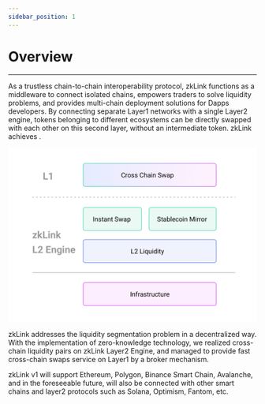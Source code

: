 ```yaml
---
sidebar_position: 1
---
```


# Overview

---
As a trustless chain-to-chain interoperability protocol, zkLink functions as a middleware to connect isolated chains, empowers traders to solve liquidity problems, and provides multi-chain deployment solutions for Dapps developers. By connecting separate Layer1 networks with a single Layer2 engine, tokens belonging to different ecosystems can be directly swapped with each other on this second layer, without an intermediate token. zkLink achieves .  



![zkLink Structure](../../static/img/ProductStructure1.jpg)

zkLink addresses the liquidity segmentation problem in a decentralized way. With the implementation of zero-knowledge technology, we realized cross-chain liquidity pairs on zkLink Layer2 Engine, and managed to provide fast cross-chain swaps service on Layer1 by a broker mechanism.


zkLink v1 will support Ethereum, Polygon, Binance Smart Chain, Avalanche, and in the foreseeable future, will also be connected with other smart chains and layer2 protocols such as Solana, Optimism, Fantom, etc.
